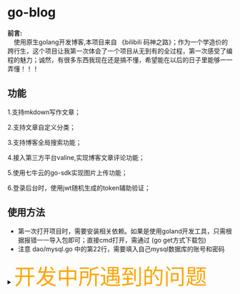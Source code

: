 # go-blog
<b>前言:</b>  
&emsp;使用原生golang开发博客,本项目来自 《bilibili 码神之路》；作为一个学造价的跨行生，这个项目让我第一次体会了一个项目从无到有的全过程，第一次感受了编程的魅力；诚然，有很多东西我现在还是搞不懂，希望能在以后的日子里能够一一弄懂！！！



## 功能

1.支持mkdown写作文章；

2.支持文章自定义分类；

3.支持博客全局搜索功能；

4.接入第三方平台valine,实现博客文章评论功能；

5.使用七牛云的go-sdk实现图片上传功能；

6.登录后台时，使用jwt随机生成的token辅助验证；

## 使用方法
- 第一次打开项目时，需要安装相关依赖。如果是使用goland开发工具，只需根据报错一一导入包即可；直接cmd打开，需通过 (go get方式下载包)
- 注意 dao/mysql.go 中的第22行，需要填入自己mysql数据库的账号和密码



<details>
<summary><font size="20" color="orange">开发中所遇到的问题</font></summary>
<pre><code>
- 问题1：未更改golang语句中的连接数据库密码，导致不能正确连接数据库。
![图片](https://user-images.githubusercontent.com/102449999/184500068-d84b5dde-fbd1-4c6d-bd1b-1d2a9ecd0040.png)
<img src="https://user-images.githubusercontent.com/102449999/184500068-d84b5dde-fbd1-4c6d-bd1b-1d2a9ecd0040.png">
</code></pre>
</details>

